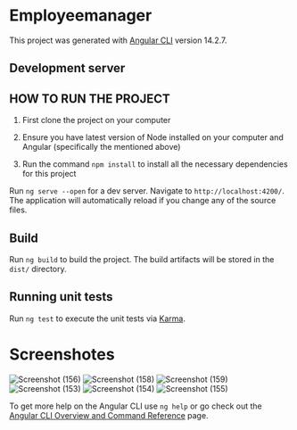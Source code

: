 # Employeemanager

This project was generated with [Angular CLI](https://github.com/angular/angular-cli) version 14.2.7.

## Development server

## HOW TO RUN THE PROJECT

1. First clone the project on your computer

2. Ensure you have latest version of Node installed on your computer and Angular (specifically the mentioned above)

3. Run the command `npm install` to install all the necessary dependencies for this project

Run `ng serve --open` for a dev server. Navigate to `http://localhost:4200/`. The application will automatically reload if you change any of the source files.


## Build

Run `ng build` to build the project. The build artifacts will be stored in the `dist/` directory.

## Running unit tests

Run `ng test` to execute the unit tests via [Karma](https://karma-runner.github.io).

# Screenshotes

![Screenshot (156)](https://user-images.githubusercontent.com/21174989/219935334-cc4486a6-12a7-4fb0-8c72-f9d870b18a17.png)
![Screenshot (158)](https://user-images.githubusercontent.com/21174989/219935337-a3b7ee4a-50ca-4d24-b316-4e301aac1b42.png)
![Screenshot (159)](https://user-images.githubusercontent.com/21174989/219935339-34d9926d-75f8-4c89-ad73-737c8031aff4.png)
![Screenshot (153)](https://user-images.githubusercontent.com/21174989/219935340-314a7760-3d7c-4587-bf60-ef7ff19f1668.png)
![Screenshot (154)](https://user-images.githubusercontent.com/21174989/219935342-dddaf4f3-0e69-48a6-b5ad-1ed9b6672249.png)
![Screenshot (155)](https://user-images.githubusercontent.com/21174989/219935344-2e8fc798-accc-4880-9115-1057a42316e6.png)


To get more help on the Angular CLI use `ng help` or go check out the [Angular CLI Overview and Command Reference](https://angular.io/cli) page.
